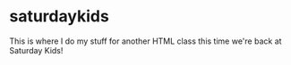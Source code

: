 # saturdaykids
This is where I do my stuff for another HTML class this time we're back at Saturday Kids!

